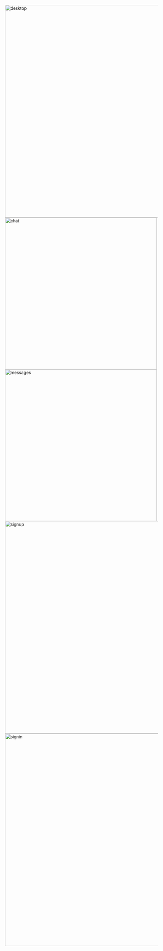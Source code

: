 <img src="./public/images/home(1).png " width="700px" alt="desktop"/>
<img src="https://user-images.githubusercontent.com/16297114/170219871-50f0e081-f8c7-4e41-ad8e-3549629cc986.png" width="500px" alt="chat"/>
<img src="https://user-images.githubusercontent.com/16297114/170219911-9a9f2843-c584-4507-85b0-fa744bc9d747.png" width="500px" alt="messages"/>
<img src="https://user-images.githubusercontent.com/16297114/170505691-014a50ae-5cc2-4f75-8e43-b7968221710e.png" width="700px" alt="signup"/>
<img src="https://user-images.githubusercontent.com/16297114/170505731-9f21a003-76b3-490f-bb9f-ab64f452bdcd.png" width="700px" alt="signin"/>